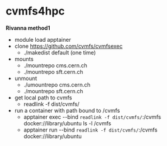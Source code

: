 # cvmfs4hpc

**Rivanna method1**
- module load apptainer
- clone https://github.com/cvmfs/cvmfsexec
  - ./makedist default  (one time)
- mounts
  - ./mountrepo  cms.cern.ch
  - ./mountrepo  sft.cern.ch
- unmount
  - ./umountrepo  cms.cern.ch
  - ./mountrepo sft.cern.ch
- get local path to cvmfs
  - readlink -f dist/cvmfs/
- run a container with path bound to /cvmfs
  - apptainer exec --bind `readlink -f dist/cvmfs/`:/cvmfs docker://library/ubuntu ls -l /cvmfs
  - apptainer run --bind `readlink -f dist/cvmfs/`:/cvmfs docker://library/ubuntu
